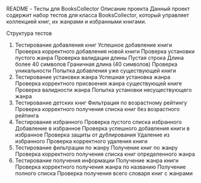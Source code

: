 
README - Тесты для BooksCollector
Описание проекта
Данный проект содержит набор тестов для класса BooksCollector, который управляет коллекцией книг, их жанрами и избранными книгами.

Структура тестов
1. Тестирование добавления книг
Успешное добавление книги
Проверка корректного добавления новой книги
Проверка установки пустого жанра
Проверка валидации длины
Пустая строка
Длина более 40 символов
Граничная длина (40 символов)
Проверка уникальности
Попытка добавления уже существующей книги
2. Тестирование установки жанра
Успешная установка жанра
Проверка корректного присвоения жанра существующей книге
Проверка валидности жанра
Попытка установки несуществующего жанра
3. Тестирование детских книг
Фильтрация по возрастному рейтингу
Проверка корректного получения списка книг без возрастного рейтинга
4. Тестирование избранного
Проверка пустого списка избранного
Добавление в избранное
Проверка успешного добавления книги в избранное
Проверка защиты от дублирования
Удаление из избранного
Проверка корректного удаления книги
5. Тестирование фильтрации по жанру
Получение книг по жанру
Проверка корректного получения списка книг определенного жанра
6. Тестирование получения информации
Получение жанра книги
Проверка корректного получения жанра по названию
Получение полного списка
Проверка получения всего словаря книг с жанрами